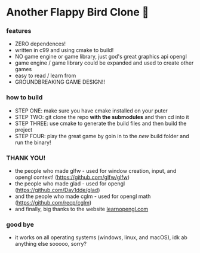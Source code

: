 # Another Flappy Bird Clone 🐥

### features
- ZERO dependences!
- written in c99 and using cmake to build!
- NO game engine or game library, just god's great graphics api opengl
- game engine / game library could be expanded and used to create other games
- easy to read / learn from
- GROUNDBREAKING GAME DESIGN!!

### how to build
 - STEP ONE: make sure you have cmake installed on your puter
 - STEP TWO: git clone the repo **with the submodules** and then cd into it
 - STEP THREE: use cmake to generate the build files and then build the project
 - STEP FOUR: play the great game by goin in to the *new* build folder and run the binary!

### THANK YOU!
 - the people who made glfw - used for window creation, input, and opengl context! (https://github.com/glfw/glfw)
 - the people who made glad - used for opengl (https://github.com/Dav1dde/glad)
 - and the people who made cglm - used for opengl math (https://github.com/recp/cglm)
 - and finally, big thanks to the website [learnopengl.com](https://learnopengl.com/)

### good bye
 - it works on all operating systems (windows, linux, and macOS), idk ab anything else sooooo, sorry?

